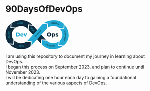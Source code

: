 # 90DaysOfDevOps
<img src="https://github.com/DebankanSarkar989/90DaysOfDevOps/blob/main/Picture/DevOps.png" width="40%" height="40%" align="center" >

I am using this repository to document my journey in learning about DevOps.<br>
I began this process on September 2023, and plan to continue until November 2023. <br>
I will be dedicating one hour each day to gaining a foundational understanding of the various aspects of DevOps.<br>
